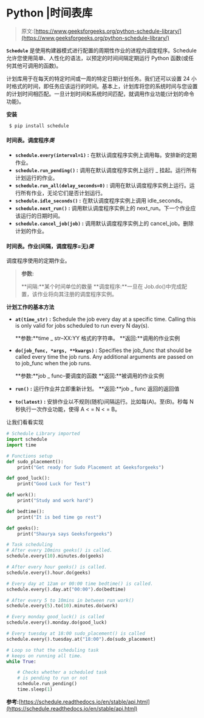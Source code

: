 # Python |时间表库

> 原文:[https://www.geeksforgeeks.org/python-schedule-library/](https://www.geeksforgeeks.org/python-schedule-library/)

**`Schedule`** 是使用构建器模式进行配置的周期性作业的进程内调度程序。Schedule 允许您使用简单、人性化的语法，以预定的时间间隔定期运行 Python 函数(或任何其他可调用的函数)。

计划库用于在每天的特定时间或一周的特定日期计划任务。我们还可以设置 24 小时格式的时间，即任务应该运行的时间。基本上，计划库将您的系统时间与您设置的计划时间相匹配。一旦计划时间和系统时间匹配，就调用作业功能(计划的命令功能)。

**安装**

```py
 $ pip install schedule 
```

#### 时间表。调度程序*类*

*   **`schedule.every(interval=1)` :** 在默认调度程序实例上调用每。安排新的定期作业。
*   **`schedule.run_pending()` :** 调用在默认调度程序实例上运行 _ 挂起。运行所有计划运行的作业。
*   **`schedule.run_all(delay_seconds=0)` :** 调用在默认调度程序实例上运行。运行所有作业，无论它们是否计划运行。
*   **`schedule.idle_seconds()` :** 在默认调度程序实例上调用 idle_seconds。
*   **`schedule.next_run()` :** 调用默认调度程序实例上的 next_run。下一个作业应该运行的日期时间。
*   **`schedule.cancel_job(job)` :** 调用默认调度程序实例上的 cancel_job。删除计划的作业。

#### 时间表。作业(间隔，调度程序=无)*类*

调度程序使用的定期作业。

> **参数:**
> 
> **间隔:**某个时间单位的数量
> **调度程序:**一旦在 Job.do()中完成配置，该作业将向其注册的调度程序实例。

**计划工作的基本方法**

*   **`at(time_str)` :** Schedule the job every day at a specific time. Calling this is only valid for jobs scheduled to run every N day(s).

    **参数:**time _ str–XX:YY 格式的字符串。
    **返回:**调用的作业实例

*   **`do(job_func, *args, **kwargs)` :** Specifies the job_func that should be called every time the job runs. Any additional arguments are passed on to job_func when the job runs.

    **参数:**job _ func–要调度的函数
    **返回:**被调用的作业实例

*   **`run()` :** 运行作业并立即重新计划。
    **返回:**job _ func 返回的返回值
*   **`to(latest)` :** 安排作业以不规则(随机)间隔运行。比如每(A)。至(B)。秒每 N 秒执行一次作业功能，使得 A < = N < = B。

让我们看看实现

```py
# Schedule Library imported
import schedule
import time

# Functions setup
def sudo_placement():
    print("Get ready for Sudo Placement at Geeksforgeeks")

def good_luck():
    print("Good Luck for Test")

def work():
    print("Study and work hard")

def bedtime():
    print("It is bed time go rest")

def geeks():
    print("Shaurya says Geeksforgeeks")

# Task scheduling
# After every 10mins geeks() is called. 
schedule.every(10).minutes.do(geeks)

# After every hour geeks() is called.
schedule.every().hour.do(geeks)

# Every day at 12am or 00:00 time bedtime() is called.
schedule.every().day.at("00:00").do(bedtime)

# After every 5 to 10mins in between run work()
schedule.every(5).to(10).minutes.do(work)

# Every monday good_luck() is called
schedule.every().monday.do(good_luck)

# Every tuesday at 18:00 sudo_placement() is called
schedule.every().tuesday.at("18:00").do(sudo_placement)

# Loop so that the scheduling task
# keeps on running all time.
while True:

    # Checks whether a scheduled task 
    # is pending to run or not
    schedule.run_pending()
    time.sleep(1)
```

**参考:**[https://schedule.readthedocs.io/en/stable/api.html](https://schedule.readthedocs.io/en/stable/api.html)